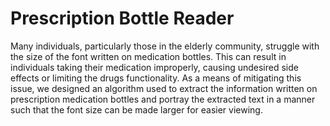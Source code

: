 # Prescription Bottle Reader
Many individuals, particularly those in the elderly community, struggle with
the size of the font written on medication bottles. This can result in individuals
taking their medication improperly, causing undesired side effects or limiting
the drugs functionality. As a means of mitigating this issue, we designed 
an algorithm used to extract the information written on prescription medication
bottles and portray the extracted text in a manner such that the font size can
be made larger for easier viewing.
